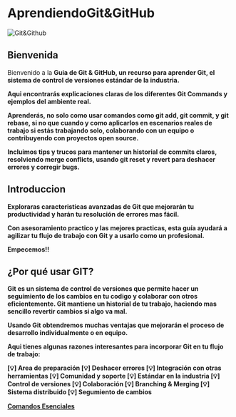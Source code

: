 # AprendiendoGit&GitHub

![Git&Github](https://i0.wp.com/seracoder.com/wp-content/uploads/2024/01/git-and-github.jpg?resize=950%2C500&ssl=1)

## Bienvenida

Bienvenido a la <b>Guia de Git & GitHub<b>, un recurso para aprender Git, el sistema de control de versiones estándar de la industria.

Aqui encontrarás explicaciones claras de los diferentes <b>Git Commands<b> y ejemplos del ambiente real.

Aprenderás, no solo como usar comandos como <b>git add<b>, <b>git commit<b>, y <b>git rebase<b>, si no que cuando y como aplicarlos en escenarios reales de trabajo si estás trabajando solo, colaborando con un equipo o contribuyendo con proyectos open source.

Incluimos tips y trucos para mantener un historial de commits claros, resolviendo <b>merge conflicts<b>, usando git <b>reset<b> y <b>revert<b> para deshacer errores y corregir bugs.

## Introduccion

Exploraras caracteristicas avanzadas de Git que mejorarán tu productividad y harán tu resolución de errores mas fácil.

Con asesoramiento practico y las mejores practicas, esta guía ayudará a agilizar tu flujo de trabajo con Git y a usarlo como un profesional.

Empecemos!!

## ¿Por qué usar GIT?

Git es un sistema de control de versiones que permite hacer un seguimiento de los cambios en tu codigo y colaborar con otros eficientemente. Git mantiene un historial de tu trabajo, haciendo mas sencillo revertir cambios si algo va mal.

Usando Git obtendremos muchas ventajas que mejorarán el proceso de desarrollo individualmente o en equipo.

Aqui tienes algunas razones interesantes para incorporar Git en tu flujo de trabajo:

[💡] Area de preparación
[💡] Deshacer errores
[💡] Integración con otras herramientas
[💡] Comunidad y soporte
[💡] Estándar en la industria
[💡] Control de versiones
[💡] Colaboración
[💡] Branching & Merging
[💡] Sistema distribuido
[💡] Segumiento de cambios

[Comandos Esenciales](essentialCommands.md)